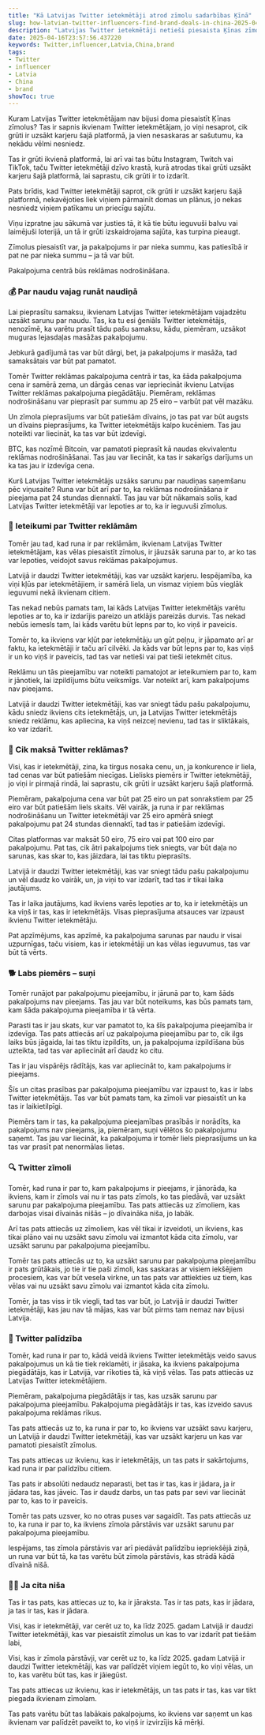 ```yaml
---
title: "Kā Latvijas Twitter ietekmētāji atrod zīmolu sadarbības Ķīnā"
slug: how-latvian-twitter-influencers-find-brand-deals-in-china-2025-04-16
description: "Latvijas Twitter ietekmētāji netieši piesaista Ķīnas zīmolus, ziedojot viņu uzņēmumiem naudu par reklāmas nodrošināšanu."
date: 2025-04-16T23:57:56.437220
keywords: Twitter,influencer,Latvia,China,brand
tags:
- Twitter
- influencer
- Latvia
- China
- brand
showToc: true
---
```


Kuram Latvijas Twitter ietekmētājam nav bijusi doma piesaistīt Ķīnas zīmolus? Tas ir sapnis ikvienam Twitter ietekmētājam, jo viņi nesaprot, cik grūti ir uzsākt karjeru šajā platformā, ja vien nesaskaras ar sašutumu, ka nekādu vēlmi nesniedz.

Tas ir grūti ikvienā platformā, lai arī vai tas būtu Instagram, Twitch vai TikTok, taču Twitter ietekmētāji dzīvo krastā, kurā atrodas tikai grūti uzsākt karjeru šajā platformā, lai saprastu, cik grūti ir to izdarīt.

Pats brīdis, kad Twitter ietekmētāji saprot, cik grūti ir uzsākt karjeru šajā platformā, nekavējoties liek viņiem pārmainīt domas un plānus, jo nekas nesniedz viņiem patīkamu un priecīgu sajūtu.

Viņu izpratne jau sākumā var justies tā, it kā tie būtu ieguvuši balvu vai laimējuši loterijā, un tā ir grūti izskaidrojama sajūta, kas turpina pieaugt.

Zīmolus piesaistīt var, ja pakalpojums ir par nieka summu, kas patiesībā ir pat ne par nieka summu – ja tā var būt.

Pakalpojuma centrā būs reklāmas nodrošināšana.

### 💰 Par naudu vajag runāt naudiņā

Lai pieprasītu samaksu, ikvienam Latvijas Twitter ietekmētājam vajadzētu uzsākt sarunu par naudu. Tas, ka tu esi ģeniāls Twitter ietekmētājs, nenozīmē, ka varētu prasīt tādu pašu samaksu, kādu, piemēram, uzsākot muguras lejasdaļas masāžas pakalpojumu.

Jebkurā gadījumā tas var būt dārgi, bet, ja pakalpojums ir masāža, tad samaksātais var būt pat pamatot.

Tomēr Twitter reklāmas pakalpojuma centrā ir tas, ka šāda pakalpojuma cena ir samērā zema, un dārgās cenas var iepriecināt ikvienu Latvijas Twitter reklāmas pakalpojuma piegādātāju. Piemēram, reklāmas nodrošināšanu var pieprasīt par summu ap 25 eiro – varbūt pat vēl mazāku.

Un zīmola pieprasījums var būt patiešām dīvains, jo tas pat var būt augsts un dīvains pieprasījums, ka Twitter ietekmētājs kalpo kucēniem. Tas jau noteikti var liecināt, ka tas var būt izdevīgi.

BTC, kas nozīmē Bitcoin, var pamatoti pieprasīt kā naudas ekvivalentu reklāmas nodrošināšanai. Tas jau var liecināt, ka tas ir sakarīgs darījums un ka tas jau ir izdevīga cena.

Kurš Latvijas Twitter ietekmētājs uzsāks sarunu par naudiņas saņemšanu pēc viņusaite? Runa var būt arī par to, ka reklāmas nodrošināšana ir pieejama pat 24 stundas diennaktī. Tas jau var būt nākamais solis, kad Latvijas Twitter ietekmētāji var lepoties ar to, ka ir ieguvuši zīmolus.

### 🦧 Ieteikumi par Twitter reklāmām

Tomēr jau tad, kad runa ir par reklāmām, ikvienam Latvijas Twitter ietekmētājam, kas vēlas piesaistīt zīmolus, ir jāuzsāk saruna par to, ar ko tas var lepoties, veidojot savus reklāmas pakalpojumus.

Latvijā ir daudzi Twitter ietekmētāji, kas var uzsākt karjeru. Iespējamība, ka viņi kļūs par ietekmētājiem, ir samērā liela, un vismaz viņiem būs vieglāk ieguvumi nekā ikvienam citiem.

Tas nekad nebūs pamats tam, lai kāds Latvijas Twitter ietekmētājs varētu lepoties ar to, ka ir izdarījis pareizo un atklājis pareizās durvis. Tas nekad nebūs iemesls tam, lai kāds varētu būt lepns par to, ko viņš ir paveicis.

Tomēr to, ka ikviens var kļūt par ietekmētāju un gūt peļņu, ir jāpamato arī ar faktu, ka ietekmētāji ir taču arī cilvēki. Ja kāds var būt lepns par to, kas viņš ir un ko viņš ir paveicis, tad tas var netieši vai pat tieši ietekmēt citus.

Reklāmu un tās pieejamību var noteikti pamatojot ar ieteikumiem par to, kam ir jānotiek, lai izpildījums būtu veiksmīgs. Var noteikt arī, kam pakalpojums nav pieejams.

Latvijā ir daudzi Twitter ietekmētāji, kas var sniegt tādu pašu pakalpojumu, kādu sniedz ikviens cits ietekmētājs, un, ja Latvijas Twitter ietekmētājs sniedz reklāmu, kas apliecina, ka viņš neizceļ nevienu, tad tas ir sliktākais, ko var izdarīt.

### 🐤 Cik maksā Twitter reklāmas?

Visi, kas ir ietekmētāji, zina, ka tirgus nosaka cenu, un, ja konkurence ir liela, tad cenas var būt patiešām niecīgas. Lielisks piemērs ir Twitter ietekmētāji, jo viņi ir pirmajā rindā, lai saprastu, cik grūti ir uzsākt karjeru šajā platformā.

Piemēram, pakalpojuma cena var būt pat 25 eiro un pat sonrakstiem par 25 eiro var būt patiešām liels skaits. Vēl vairāk, ja runa ir par reklāmas nodrošināšanu un Twitter ietekmētāji var 25 eiro apmērā sniegt pakalpojumu pat 24 stundas diennaktī, tad tas ir patiešām izdevīgi.

Citas platformas var maksāt 50 eiro, 75 eiro vai pat 100 eiro par pakalpojumu. Pat tas, cik ātri pakalpojums tiek sniegts, var būt daļa no sarunas, kas skar to, kas jāizdara, lai tas tiktu pieprasīts.

Latvijā ir daudzi Twitter ietekmētāji, kas var sniegt tādu pašu pakalpojumu un vēl daudz ko vairāk, un, ja viņi to var izdarīt, tad tas ir tikai laika jautājums.

Tas ir laika jautājums, kad ikviens varēs lepoties ar to, ka ir ietekmētājs un ka viņš ir tas, kas ir ietekmētājs. Visas pieprasījuma atsauces var izpaust ikvienu Twitter ietekmētāju.

Pat apzīmējums, kas apzīmē, ka pakalpojuma sarunas par naudu ir visai uzpurnīgas, taču visiem, kas ir ietekmētāji un kas vēlas ieguvumus, tas var būt tā vērts.

### 🐕 Labs piemērs – suņi

Tomēr runājot par pakalpojumu pieejamību, ir jārunā par to, kam šāds pakalpojums nav pieejams. Tas jau var būt noteikums, kas būs pamats tam, kam šāda pakalpojuma pieejamība ir tā vērta.

Parasti tas ir jau skats, kur var pamatot to, ka šīs pakalpojuma pieejamība ir izdevīga. Tas pats attiecās arī uz pakalpojuma pieejamību par to, cik ilgs laiks būs jāgaida, lai tas tiktu izpildīts, un, ja pakalpojuma izpildīšana būs uzteikta, tad tas var apliecināt arī daudz ko citu.

Tas ir jau vispārējs rādītājs, kas var apliecināt to, kam pakalpojums ir pieejams.

Šīs un citas prasības par pakalpojuma pieejamību var izpaust to, kas ir labs Twitter ietekmētājs. Tas var būt pamats tam, ka zīmoli var piesaistīt un ka tas ir laikietilpīgi.

Piemērs tam ir tas, ka pakalpojuma pieejamības prasībās ir norādīts, ka pakalpojums nav pieejams, ja, piemēram, suņi vēlētos šo pakalpojumu saņemt. Tas jau var liecināt, ka pakalpojuma ir tomēr liels pieprasījums un ka tas var prasīt pat nenormālas lietas.

### 🔍 Twitter zīmoli

Tomēr, kad runa ir par to, kam pakalpojums ir pieejams, ir jānorāda, ka ikviens, kam ir zīmols vai nu ir tas pats zīmols, ko tas piedāvā, var uzsākt sarunu par pakalpojuma pieejamību. Tas pats attiecās uz zīmoliem, kas darbojas visai dīvainās nišās – jo dīvaināka niša, jo labāk.

Arī tas pats attiecās uz zīmoliem, kas vēl tikai ir izveidoti, un ikviens, kas tikai plāno vai nu uzsākt savu zīmolu vai izmantot kāda cita zīmolu, var uzsākt sarunu par pakalpojuma pieejamību.

Tomēr tas pats attiecās uz to, ka uzsākt sarunu par pakalpojuma pieejamību ir pats grūtākais, jo tie ir tie paši zīmoli, kas saskaras ar visiem iekšējiem procesiem, kas var būt vesela virkne, un tas pats var attiekties uz tiem, kas vēlas vai nu uzsākt savu zīmolu vai izmantot kāda cita zīmolu.

Tomēr, ja tas viss ir tik viegli, tad tas var būt, jo Latvijā ir daudzi Twitter ietekmētāji, kas jau nav tā mājas, kas var būt pirms tam nemaz nav bijusi Latvija.

### 🤲 Twitter palīdzība

Tomēr, kad runa ir par to, kādā veidā ikviens Twitter ietekmētājs veido savus pakalpojumus un kā tie tiek reklamēti, ir jāsaka, ka ikviens pakalpojuma piegādātājs, kas ir Latvijā, var rīkoties tā, kā viņš vēlas. Tas pats attiecās uz Latvijas Twitter ietekmētājiem.

Piemēram, pakalpojuma piegādātājs ir tas, kas uzsāk sarunu par pakalpojuma pieejamību. Pakalpojuma piegādātājs ir tas, kas izveido savus pakalpojuma reklāmas rīkus.

Tas pats attiecās uz to, ka runa ir par to, ko ikviens var uzsākt savu karjeru, un Latvijā ir daudzi Twitter ietekmētāji, kas var uzsākt karjeru un kas var pamatoti piesaistīt zīmolus.

Tas pats attiecas uz ikvienu, kas ir ietekmētājs, un tas pats ir sakārtojums, kad runa ir par palīdzību citiem.

Tas pats ir absolūti nedaudz neparasti, bet tas ir tas, kas ir jādara, ja ir jādara tas, kas jāveic. Tas ir daudz darbs, un tas pats par sevi var liecināt par to, kas to ir paveicis.

Tomēr tas pats uzsver, ko no otras puses var sagaidīt. Tas pats attiecās uz to, ka runa ir par to, ka ikviens zīmola pārstāvis var uzsākt sarunu par pakalpojuma pieejamību.

Iespējams, tas zīmola pārstāvis var arī piedāvāt palīdzību iepriekšējā ziņā, un runa var būt tā, ka tas varētu būt zīmola pārstāvis, kas strādā kādā dīvainā nišā.

### 🕵️‍♂️  Ja cita niša

Tas ir tas pats, kas attiecas uz to, ka ir jāraksta. Tas ir tas pats, kas ir jādara, ja tas ir tas, kas ir jādara.

Visi, kas ir ietekmētāji, var cerēt uz to, ka līdz 2025. gadam Latvijā ir daudzi Twitter ietekmētāji, kas var piesaistīt zīmolus un kas to var izdarīt pat tiešām labi,

Visi, kas ir zīmola pārstāvji, var cerēt uz to, ka līdz 2025. gadam Latvijā ir daudzi Twitter ietekmētāji, kas var palīdzēt viņiem iegūt to, ko viņi vēlas, un to, kas varētu būt tas, kas ir jāiegūst.

Tas pats attiecas uz ikvienu, kas ir ietekmētājs, un tas pats ir tas, kas var tikt piegada ikvienam zīmolam.

Tas pats varētu būt tas labākais pakalpojums, ko ikviens var saņemt un kas ikvienam var palīdzēt paveikt to, ko viņš ir izvirzījis kā mērķi.